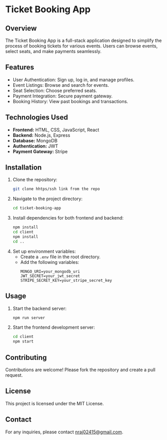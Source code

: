 # Ticket Booking App

## Overview

The Ticket Booking App is a full-stack application designed to simplify the process of booking tickets for various events. Users can browse events, select seats, and make payments seamlessly.

## Features

- User Authentication: Sign up, log in, and manage profiles.
- Event Listings: Browse and search for events.
- Seat Selection: Choose preferred seats.
- Payment Integration: Secure payment gateway.
- Booking History: View past bookings and transactions.

## Technologies Used

- **Frontend:** HTML, CSS, JavaScript, React
- **Backend:** Node.js, Express
- **Database:** MongoDB
- **Authentication:** JWT
- **Payment Gateway:** Stripe

## Installation

1. Clone the repository:
   ```bash
   git clone hhtps/ssh link from the repo
   ```
2. Navigate to the project directory:
   ```bash
   cd ticket-booking-app
   ```
3. Install dependencies for both frontend and backend:
   ```bash
   npm install
   cd client
   npm install
   cd ..
   ```
4. Set up environment variables:
   - Create a `.env` file in the root directory.
   - Add the following variables:
     ```
     MONGO_URI=your_mongodb_uri
     JWT_SECRET=your_jwt_secret
     STRIPE_SECRET_KEY=your_stripe_secret_key
     ```

## Usage

1. Start the backend server:
   ```bash
   npm run server
   ```
2. Start the frontend development server:
   ```bash
   cd client
   npm start
   ```

## Contributing

Contributions are welcome! Please fork the repository and create a pull request.

## License

This project is licensed under the MIT License.

## Contact

For any inquiries, please contact nraj02415@gmail.com.
